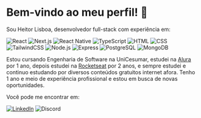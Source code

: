# Bem-vindo ao meu perfil! 👋
Sou Heitor Lisboa, desenvolvedor full-stack com experiência em:

![React](https://img.shields.io/badge/react-white?style=for-the-badge&logo=react&logoColor=black)
![Next.js](https://img.shields.io/badge/next.js-black?style=for-the-badge&logo=next.js&logoColor=white)
![React Native](https://img.shields.io/badge/react%20native-white?style=for-the-badge&logo=react&logoColor=black)
![TypeScript](https://img.shields.io/badge/typescript/javascript-black?style=for-the-badge&logo=typescript&logoColor=white)
![HTML](https://img.shields.io/badge/html-white?style=for-the-badge&logo=html5&logoColor=black)
![CSS](https://img.shields.io/badge/css-black?style=for-the-badge&logo=css3&logoColor=white)
![TailwindCSS](https://img.shields.io/badge/tailwindcss-white?style=for-the-badge&logo=tailwind%20css&logoColor=black)
![Node.js](https://img.shields.io/badge/node.js-black?style=for-the-badge&logo=node.js&logoColor=white)
![Express](https://img.shields.io/badge/express-white?style=for-the-badge&logo=express&logoColor=black)
![PostgreSQL](https://img.shields.io/badge/postgresql-black?style=for-the-badge&logo=postgresql&logoColor=white)
![MongoDB](https://img.shields.io/badge/mongodb-white?style=for-the-badge&logo=mongodb&logoColor=black)


<!--
  Badge URL syntax: https://img.shields.io/badge/<Name>-<BackgroundColor>?style=<BadgeStyle>&logo=<Logo>&logoColor=<LogoColor>
  Note 1: Both `<BackgroundColor>` and `<LogoColor>` can be the color name or its hex value, e.g. `ffffff` and `white` would have the same result
  Note 2: The icon names are the same as found in the [Simple Icons website](https://simpleicons.org)
  Note 3: The `<BadgeStyle>` valid values can be found on [Shields.io](https://shields.io) at the *Styles* section
-->

Estou cursando Engenharia de Software na UniCesumar, estudei na [Alura](https://www.alura.com.br) por 1 ano, depois estudei na [Rocketseat](https://www.rocketseat.com.br) por 2 anos, e sempre estudei e continuo estudando por diversos conteúdos gratuitos internet afora. Tenho 1 ano e meio de experiência profissional e estou em busca de novas oportunidades.

Você pode me encontrar em:

[![LinkedIn](https://img.shields.io/badge/linkedin-heitor%20lisboa-6EA5FF?style=for-the-badge&logo=linkedin&logoColor=white)](https://www.linkedin.com/in/heitor-lisboa-579b72230/)
![Discord](https://img.shields.io/badge/discord-heitor%237447-7289DA?style=for-the-badge&logo=discord&logoColor=white)
